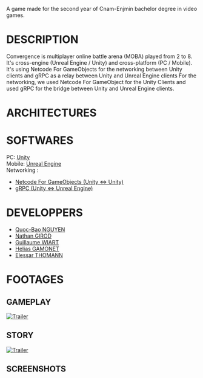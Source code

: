A game made for the second year of Cnam-Enjmin bachelor degree in video games.

# DESCRIPTION
Convergence is multiplayer online battle arena (MOBA) played from 2 to 8.  
It's cross-engine (Unreal Engine / Unity) and cross-platform (PC / Mobile). It's using Netcode For GameObjects for the networking between Unity clients and gRPC as a relay between Unity and Unreal Engine clients
For the networking, we used Netcode For GameObject for the Unity Clients and used gRPC for the bridge between Unity and Unreal Engine clients.

# ARCHITECTURES

# SOFTWARES
PC: [Unity](https://unity.com/fr)  
Mobile: [Unreal Engine](https://www.unrealengine.com/fr)  
Networking :  
- [Netcode For GameObjects (Unity <=> Unity)](https://docs-multiplayer.unity3d.com/netcode/current/about/index.html)
- [gRPC (Unity <=> Unreal Engine)](https://grpc.io/)


# DEVELOPPERS

- [Quoc-Bao NGUYEN](https://github.com/Baokebab)
- [Nathan GIROD](https://github.com/Blowerlop)
- [Guillaume WIART](https://github.com/Drainor-GameDev)
- [Helias GAMONET](https://github.com/LeBliblib)
- [Elessar THOMANN](https://github.com/Esp4donbreton)

# FOOTAGES

## GAMEPLAY
[![Trailer](https://img.youtube.com/vi/B-Pr4Q9twxA/hqdefault.jpg)](https://www.youtube.com/watch?v=B-Pr4Q9twxA)

## STORY
[![Trailer](https://img.youtube.com/vi/gr9l6X_NAaU/hqdefault.jpg)](https://www.youtube.com/watch?v=gr9l6X_NAaU)

## SCREENSHOTS
